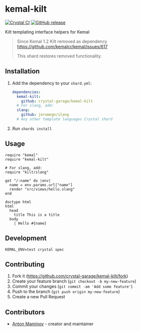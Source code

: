 # kemal-kilt

[![Crystal CI](https://github.com/crystal-garage/kemal-kilt/actions/workflows/crystal.yml/badge.svg)](https://github.com/crystal-garage/kemal-kilt/actions/workflows/crystal.yml)
[![GitHub release](https://img.shields.io/github/release/crystal-garage/kemal-kilt.svg)](https://github.com/crystal-garage/kemal-kilt/releases)

Kilt templating interface helpers for Kemal

> Since Kemal 1.2 Kilt removed as dependency <https://github.com/kemalcr/kemal/issues/617>
>
> This shard restores removed functionality.

## Installation

1. Add the dependency to your `shard.yml`:

   ```yaml
   dependencies:
     kemal-kilt:
       github: crystal-garage/kemal-kilt
     # For slang, add:
     slang:
       github: jeromegn/slang
     # Any other template languages Crystal shard
   ```

2. Run `shards install`

## Usage

```crystal
require "kemal"
require "kemal-kilt"

# For slang, add:
require "kilt/slang"

get "/:name" do |env|
  name = env.params.url["name"]
  render "src/views/hello.slang"
end
```

```slim
doctype html
html
  head
    title This is a title
  body
    | Hello #{name}
```
## Development

```
KEMAL_ENV=test crystal spec
```
## Contributing

1. Fork it (<https://github.com/crystal-garage/kemal-kilt/fork>)
2. Create your feature branch (`git checkout -b my-new-feature`)
3. Commit your changes (`git commit -am 'Add some feature'`)
4. Push to the branch (`git push origin my-new-feature`)
5. Create a new Pull Request

## Contributors

- [Anton Maminov](https://github.com/mamantoha) - creator and maintainer
